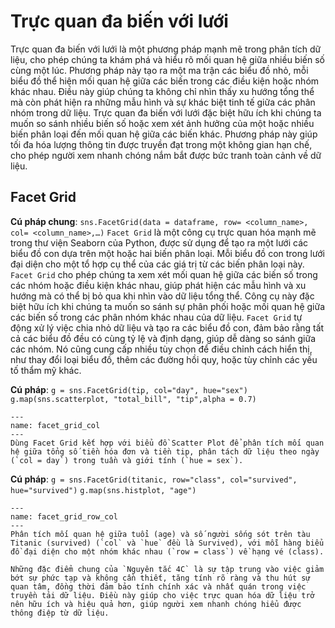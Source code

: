 # Trực quan đa biến với lưới
Trực quan đa biến với lưới là một phương pháp mạnh mẽ trong phân tích dữ liệu, cho phép chúng ta khám phá và hiểu rõ mối quan hệ giữa nhiều biến số cùng một lúc. Phương pháp này tạo ra một ma trận các biểu đồ nhỏ, mỗi biểu đồ thể hiện mối quan hệ giữa các biến trong các điều kiện hoặc nhóm khác nhau. Điều này giúp chúng ta không chỉ nhìn thấy xu hướng tổng thể mà còn phát hiện ra những mẫu hình và sự khác biệt tinh tế giữa các phân nhóm trong dữ liệu. Trực quan đa biến với lưới đặc biệt hữu ích khi chúng ta muốn so sánh nhiều biến số hoặc xem xét ảnh hưởng của một hoặc nhiều biến phân loại đến mối quan hệ giữa các biến khác. Phương pháp này giúp tối đa hóa lượng thông tin được truyền đạt trong một không gian hạn chế, cho phép người xem nhanh chóng nắm bắt được bức tranh toàn cảnh về dữ liệu.


## Facet Grid
**Cú pháp chung**: `sns.FacetGrid(data = dataframe, row= <column_name>, col= <column_name>,…)`
`Facet Grid` là một công cụ trực quan hóa mạnh mẽ trong thư viện Seaborn của Python, được sử dụng để tạo ra một lưới các biểu đồ con dựa trên một hoặc hai biến phân loại. Mỗi biểu đồ con trong lưới đại diện cho một tổ hợp cụ thể của các giá trị từ các biến phân loại này. `Facet Grid` cho phép chúng ta xem xét mối quan hệ giữa các biến số trong các nhóm hoặc điều kiện khác nhau, giúp phát hiện các mẫu hình và xu hướng mà có thể bị bỏ qua khi nhìn vào dữ liệu tổng thể. Công cụ này đặc biệt hữu ích khi chúng ta muốn so sánh sự phân phối hoặc mối quan hệ giữa các biến số trong các phân nhóm khác nhau của dữ liệu. `Facet Grid` tự động xử lý việc chia nhỏ dữ liệu và tạo ra các biểu đồ con, đảm bảo rằng tất cả các biểu đồ đều có cùng tỷ lệ và định dạng, giúp dễ dàng so sánh giữa các nhóm. Nó cũng cung cấp nhiều tùy chọn để điều chỉnh cách hiển thị, như thay đổi loại biểu đồ, thêm các đường hồi quy, hoặc tùy chỉnh các yếu tố thẩm mỹ khác.

**Cú pháp**: `g = sns.FacetGrid(tip, col="day", hue="sex")`
             `g.map(sns.scatterplot, "total_bill", "tip",alpha = 0.7)`
```{figure} ../img/facet_grid_col.png
---
name: facet_grid_col
---
Dùng Facet Grid kết hợp với biểu đồ Scatter Plot để phân tích mối quan hệ giữa tổng số tiền hóa đơn và tiền tip, phân tách dữ liệu theo ngày (`col = day`) trong tuần và giới tính (`hue = sex`).
```

**Cú pháp**: `g = sns.FacetGrid(titanic, row="class", col="survived", hue="survived")`
             `g.map(sns.histplot, "age")`
```{figure} ../img/facet_grid_row_col.png
---
name: facet_grid_row_col
---
Phân tích mối quan hệ giữa tuổi (age) và số người sống sót trên tàu Titanic (survived) (`col` và `hue` đều là Survived), với mỗi hàng biểu đồ đại diện cho một nhóm khác nhau (`row = class`) về hạng vé (class).
```

```{note}
Những đặc điểm chung của `Nguyên tắc 4C` là sự tập trung vào việc giảm bớt sự phức tạp và không cần thiết, tăng tính rõ ràng và thu hút sự quan tâm, đồng thời đảm bảo tính chính xác và nhất quán trong việc truyền tải dữ liệu. Điều này giúp cho việc trực quan hóa dữ liệu trở nên hữu ích và hiệu quả hơn, giúp người xem nhanh chóng hiểu được thông điệp từ dữ liệu.
```